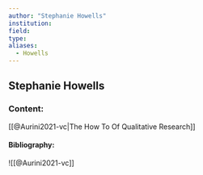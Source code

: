 ```yaml
---
author: "Stephanie Howells"
institution:
field:
type:
aliases:
  - Howells
---
```


## Stephanie Howells

### Content:
[[@Aurini2021-vc|The How To Of Qualitative Research]]

#### Bibliography:

![[@Aurini2021-vc]]
